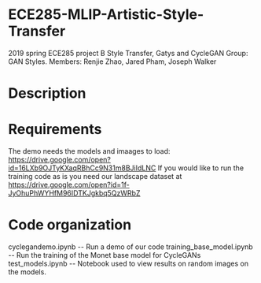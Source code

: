 # ECE285-MLIP-Artistic-Style-Transfer
2019 spring ECE285 project B Style Transfer, Gatys and CycleGAN
Group: GAN Styles.
Members: Renjie Zhao, Jared Pham, Joseph Walker


Description
===========



Requirements
============
The demo needs the models and imaages to load:
https://drive.google.com/open?id=16LXb9OJTyKXaqRBhCc9N31m8BJiIdLNC
If you would like to run the training code as is you need our landscape dataset at 
https://drive.google.com/open?id=1f-JyOhuPhWYHfM96IDTKJgkbq5QzWRbZ

Code organization
=================
cyclegandemo.ipynb -- Run a demo of our code
training_base_model.ipynb -- Run the training of the Monet base model for CycleGANs
test_models.ipynb -- Notebook used to view results on random images on the models. 

